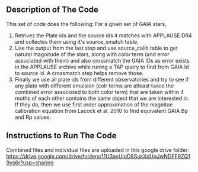 ## Description of The Code
This set of code does the following: For a given set of GAIA stars,
1. Retrives the Plate ids and the source ids it matches with APPLAUSE DR4 and collectes them using it's source_xmatch  table.
2. Use the output from the last step and use source_calib table to get natural magnitude of the stars, along with color term (and error associated with them) and also crossmatch the GAIA IDs as error exists in the APPLAUSE archive while runing a TAP query to find from GAIA Id to source id. A crossmatch step helps remove those.
3. Finally we use all plate ids from different observatories and try to see if any plate with different emulsion (colr terms are atleast twice the combined error associated to both color term) that are taken within 4 moths of each other contains the same object that we are interested in. If they do, then we use first order approximation of the magnitue calibration equation from Lacock et al. 2010 to find equivalent GAIA Bp and Rp values.


## Instructions to Run The Code
Combined files and individual files are uploaded in this google drive folder: https://drive.google.com/drive/folders/11U3avUIoD8SukXdUqJwNDFF9ZQ19ys6r?usp=sharing
